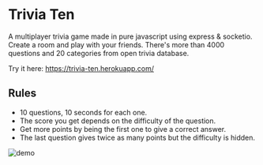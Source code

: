 # Trivia Ten

A multiplayer trivia game made in pure javascript using express & socketio.
Create a room and play with your friends.
There's more than 4000 questions and 20 categories from open trivia database.

Try it here: https://trivia-ten.herokuapp.com/

## Rules

- 10 questions, 10 seconds for each one.
- The score you get depends on the difficulty of the question.
- Get more points by being the first one to give a correct answer.
- The last question gives twice as many points but the difficulty is hidden.

![demo](https://i.imgur.com/yEr9sDy.gif)

